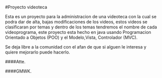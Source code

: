 #Proyecto videoteca
        

Esta es un proyecto para la administracion de una videoteca con la cual se podra dar de alta, bajas modificaciones de los  videos, estos videos se clasificaran por temas y dentro de los temas tendremos el nombre de cada videoprograma, este proyecto esta hecho en java usando Programacion Orientado a Objetos (POO) y el Modelo,Vista, Controlador (MVC).

Se deja libre a la comunidad con el afan de que si alguen le interesa y quiere mejorarlo puede hacerlo.


####Atte.

####GMWK.
